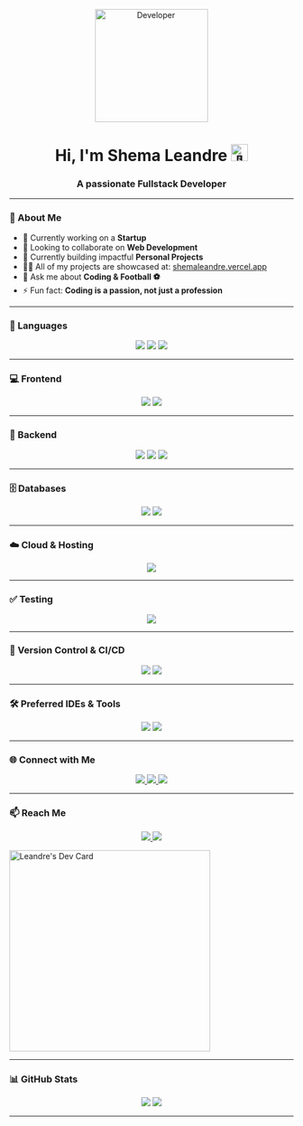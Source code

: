 <p align="center">
  <img width="200" src="https://raw.githubusercontent.com/leandre000/leandre000/41a4790484e268102dfdab2b7c59d440d3ffafab/resources/img/geek.gif" alt="Developer">
</p>

<h1 align="center">Hi, I'm Shema Leandre <img width="30" src="https://raw.githubusercontent.com/iampavangandhi/iampavangandhi/master/gifs/Hi.gif" alt="👋"></h1>
<h3 align="center">A passionate Fullstack Developer</h3>


---

### 🌟 About Me

- 🌱 Currently working on a **Startup**
- 👯 Looking to collaborate on **Web Development**
- 🤝 Currently building impactful **Personal Projects**
- 👨‍💻 All of my projects are showcased at: [shemaleandre.vercel.app](https://shemaleandre.vercel.app)
- 💬 Ask me about **Coding & Football ⚽**
- ⚡ Fun fact: **Coding is a passion, not just a profession**

---

### 🧠 Languages

<p align="center">

  <img src="https://img.shields.io/badge/Java-007396.svg?style=for-the-badge&logo=java&logoColor=white" />
  <img src="https://img.shields.io/badge/JavaScript-F7DF1E.svg?style=for-the-badge&logo=javascript&logoColor=black" />
  <img src="https://img.shields.io/badge/TypeScript-3178C6.svg?style=for-the-badge&logo=typescript&logoColor=white" />
</p>

---

### 💻 Frontend

<p align="center">
  <img src="https://img.shields.io/badge/React-61DAFB.svg?style=for-the-badge&logo=react&logoColor=black" />
  <img src="https://img.shields.io/badge/Redux-764ABC.svg?style=for-the-badge&logo=redux&logoColor=white" />
</p>

---

### 🔧 Backend

<p align="center">
  <img src="https://img.shields.io/badge/Node.js-339933.svg?style=for-the-badge&logo=nodedotjs&logoColor=white" />
  <img src="https://img.shields.io/badge/Express-000000.svg?style=for-the-badge&logo=express&logoColor=white" />
  <img src="https://img.shields.io/badge/Spring-6DB33F.svg?style=for-the-badge&logo=spring&logoColor=white" />

</p>

---

### 🗄️ Databases

<p align="center">
  <img src="https://img.shields.io/badge/PostgreSQL-4169E1.svg?style=for-the-badge&logo=postgresql&logoColor=white" />
  <img src="https://img.shields.io/badge/MongoDB-47A248.svg?style=for-the-badge&logo=mongodb&logoColor=white" />
</p>

---

### ☁️ Cloud & Hosting

<p align="center">
  <img src="https://img.shields.io/badge/Firebase-FFCA28.svg?style=for-the-badge&logo=firebase&logoColor=black" />
</p>

---

### ✅ Testing

<p align="center">
  <img src="https://img.shields.io/badge/JUnit-25A162.svg?style=for-the-badge&logo=junit5&logoColor=white" />
</p>

---

### 🔧 Version Control & CI/CD

<p align="center">
  <img src="https://img.shields.io/badge/Git-F05032.svg?style=for-the-badge&logo=git&logoColor=white" />
  <img src="https://img.shields.io/badge/Docker-2496ED.svg?style=for-the-badge&logo=docker&logoColor=white" />
</p>

---

### 🛠️ Preferred IDEs & Tools

<p align="center">
  <img src="https://img.shields.io/badge/VSCode-007ACC.svg?style=for-the-badge&logo=visualstudiocode&logoColor=white" />
  <img src="https://img.shields.io/badge/JetBrains%20IDE-000000.svg?style=for-the-badge&logo=jetbrains&logoColor=white" />
</p>

---

### 🌐 Connect with Me

<p align="center">
  <a href="https://linkedin.com/in/your-linkedin" target="_blank">
    <img src="https://img.shields.io/badge/LinkedIn-0A66C2.svg?style=for-the-badge&logo=linkedin&logoColor=white" />
  </a>
  <a href="https://twitter.com/your-twitter" target="_blank">
    <img src="https://img.shields.io/badge/Twitter-1DA1F2.svg?style=for-the-badge&logo=twitter&logoColor=white" />
  </a>
  <a href="https://dribbble.com/your-dribbble" target="_blank">
    <img src="https://img.shields.io/badge/Dribbble-EA4C89.svg?style=for-the-badge&logo=dribbble&logoColor=black" />
  </a>
</p>

---

### 📫 Reach Me

<p align="center">
  <a href="https://t.me/your-telegram" target="_blank">
    <img src="https://img.shields.io/badge/Telegram-26A5E4.svg?style=for-the-badge&logo=telegram&logoColor=white" />
  </a>
  <a href="mailto:iamshemaleandre@gmail.com" target="_blank">
    <img src="https://img.shields.io/badge/Email-0078D4.svg?style=for-the-badge&logo=microsoftoutlook&logoColor=white" />
  </a>
</p>
<a href="https://app.daily.dev/leandre_000"><img src="https://api.daily.dev/devcards/v2/0G1u6OPi3kuGhsvps0ON2.png?type=default&r=nj1" width="356" alt="Leandre's Dev Card"/></a>

---

### 📊 GitHub Stats

<p align="center">
  <img src="https://github-readme-stats.vercel.app/api?username=leandre000&show_icons=true&theme=tokyonight&hide_border=true" />
  <img src="https://github-readme-streak-stats.herokuapp.com?user=leandre000&theme=material-palenight&hide_border=true" />
</p>

---
